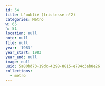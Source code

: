 ```yaml
---
id: 54
title: L'oublié (tristesse n°2)
categories: Métro
w: 65
h: 81
location: null
note: null
file: null
year: '1983'
year_start: 1983
year_end: null
image: null
uuid: 5a80bd73-19dc-4298-8815-e784c3ab8e26
collections:
  - metro
---
```


